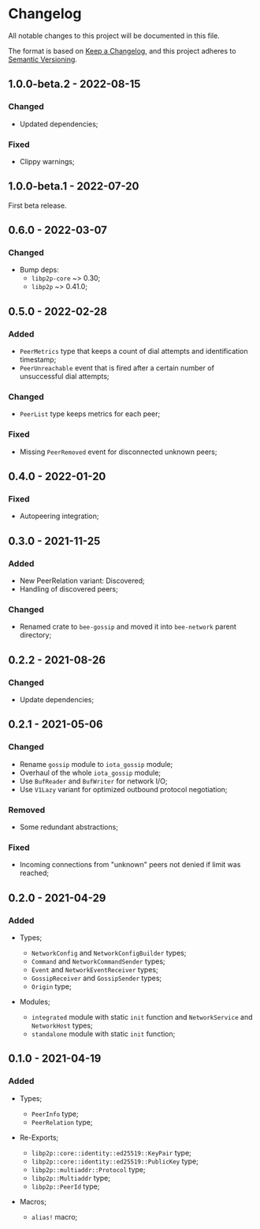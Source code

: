 # Changelog

All notable changes to this project will be documented in this file.

The format is based on [Keep a Changelog](https://keepachangelog.com/en/1.0.0/),
and this project adheres to [Semantic Versioning](https://semver.org/spec/v2.0.0.html).

<!-- ## Unreleased - YYYY-MM-DD

### Added

### Changed

### Deprecated

### Removed

### Fixed

### Security -->

## 1.0.0-beta.2 - 2022-08-15

### Changed

- Updated dependencies;

### Fixed

- Clippy warnings;

## 1.0.0-beta.1 - 2022-07-20

First beta release.

## 0.6.0 - 2022-03-07

### Changed

- Bump deps: 
  + `libp2p-core` ~> 0.30;
  + `libp2p` ~> 0.41.0;

## 0.5.0 - 2022-02-28

### Added

- `PeerMetrics` type that keeps a count of dial attempts and identification timestamp;
- `PeerUnreachable` event that is fired after a certain number of unsuccessful dial attempts;

### Changed

- `PeerList` type keeps metrics for each peer;

### Fixed

- Missing `PeerRemoved` event for disconnected unknown peers;

## 0.4.0 - 2022-01-20

### Fixed

- Autopeering integration;

## 0.3.0 - 2021-11-25

### Added

- New PeerRelation variant: Discovered;
- Handling of discovered peers;

### Changed

- Renamed crate to `bee-gossip` and moved it into `bee-network` parent directory;

## 0.2.2 - 2021-08-26

### Changed

- Update dependencies;

## 0.2.1 - 2021-05-06

### Changed

- Rename `gossip` module to `iota_gossip` module;
- Overhaul of the whole `iota_gossip` module;
- Use `BufReader` and `BufWriter` for network I/O;
- Use `V1Lazy` variant for optimized outbound protocol negotiation;

### Removed

- Some redundant abstractions;

### Fixed

- Incoming connections from "unknown" peers not denied if limit was reached;

## 0.2.0 - 2021-04-29

### Added

- Types;
  - `NetworkConfig` and `NetworkConfigBuilder` types;
  - `Command` and `NetworkCommandSender` types;
  - `Event` and `NetworkEventReceiver` types;
  - `GossipReceiver` and `GossipSender` types;
  - `Origin` type;

- Modules;
  - `integrated` module with static `init` function and `NetworkService` and `NetworkHost` types;
  - `standalone` module with static `init` function;

## 0.1.0 - 2021-04-19

### Added

- Types;
  - `PeerInfo` type;
  - `PeerRelation` type;

- Re-Exports;
  - `libp2p::core::identity::ed25519::KeyPair` type;
  - `libp2p::core::identity::ed25519::PublicKey` type;
  - `libp2p::multiaddr::Protocol` type;
  - `libp2p::Multiaddr` type;
  - `libp2p::PeerId` type;

- Macros;
  - `alias!` macro;
